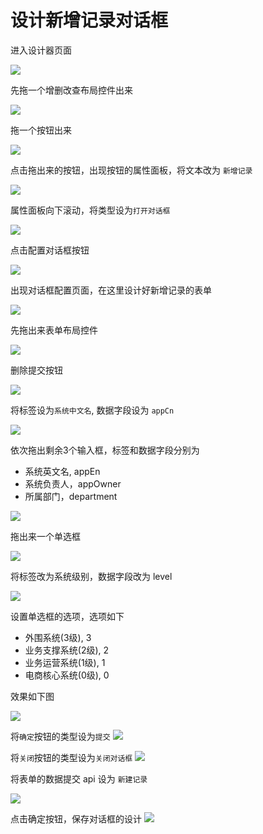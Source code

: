 # 设计新增记录对话框
进入设计器页面

![](../../assets/img/tutorial-1/1.png)

先拖一个增删改查布局控件出来

![](../../assets/img/tutorial-1/2.png)

拖一个按钮出来

![](../../assets/img/tutorial-1/3.png)

点击拖出来的按钮，出现按钮的属性面板，将文本改为 `新增记录`

![](../../assets/img/tutorial-1/4.png)

属性面板向下滚动，将类型设为`打开对话框`

![](../../assets/img/tutorial-1/5.png)

点击配置对话框按钮

![](../../assets/img/tutorial-1/6.png)

出现对话框配置页面，在这里设计好新增记录的表单

![](../../assets/img/tutorial-1/7.png)

先拖出来表单布局控件

![](../../assets/img/tutorial-1/8.png)

删除提交按钮

![](../../assets/img/tutorial-1/9.png)

将标签设为`系统中文名`, 数据字段设为 `appCn`

![](../../assets/img/tutorial-1/10.png)

依次拖出剩余3个输入框，标签和数据字段分别为
- 系统英文名, appEn
- 系统负责人，appOwner
- 所属部门，department

![](../../assets/img/tutorial-1/11.png)

拖出来一个单选框

![](../../assets/img/tutorial-1/12.png)

将标签改为系统级别，数据字段改为 level

![](../../assets/img/tutorial-1/13.png)

设置单选框的选项，选项如下
- 外围系统(3级), 3
- 业务支撑系统(2级), 2
- 业务运营系统(1级), 1
- 电商核心系统(0级), 0

效果如下图

![](../../assets/img/tutorial-1/14.png)

将`确定`按钮的类型设为`提交`
![](../../assets/img/tutorial-1/15.png)

将`关闭`按钮的类型设为`关闭对话框`
![](../../assets/img/tutorial-1/16.png)

将表单的数据提交 api 设为 `新建记录`

![](../../assets/img/tutorial-1/18.png)

点击确定按钮，保存对话框的设计
![](../../assets/img/tutorial-1/17.png)